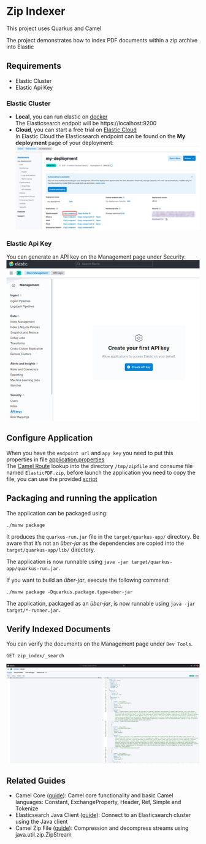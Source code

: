 # Zip Indexer

This project uses Quarkus and Camel

The project demonstrates how to index PDF documents within a zip archive into Elastic

## Requirements
- Elastic Cluster
- Elastic Api Key

### Elastic Cluster
- **Local**, you can run elastic on [docker](https://www.elastic.co/guide/en/elasticsearch/reference/current/docker.html)   
The Elasticsearch endpoit will be https://localhost:9200
- **Cloud**, you can start a free trial on [Elastic Cloud](https://cloud.elastic.co/)    
In Elastic Cloud the Elasticsearch endpoint can be found on the **My deployment** page of your deployment:
![image](doc_image/endpoint.png)

### Elastic Api Key
You can generate an API key on the Management page under Security.   
![image](doc_image/apikey.png)

## Configure Application
When you have the `endpoint url` and `apy key` you need to put this properties in file [application.properties](src/main/resources/application.properties)   
The [Camel Route](src/main/java/it/mauiroma/indexer/Routes.java) lookup into the directory `/tmp/zipfile` and consume file named `ElasticPDF.zip`, before launch the application you need to copy the file, you can use the provided [script](zipfile/setup.sh) 

## Packaging and running the application

The application can be packaged using:
```shell script
./mvnw package
```
It produces the `quarkus-run.jar` file in the `target/quarkus-app/` directory.
Be aware that it’s not an _über-jar_ as the dependencies are copied into the `target/quarkus-app/lib/` directory.

The application is now runnable using `java -jar target/quarkus-app/quarkus-run.jar`.

If you want to build an _über-jar_, execute the following command:
```shell script
./mvnw package -Dquarkus.package.type=uber-jar
```

The application, packaged as an _über-jar_, is now runnable using `java -jar target/*-runner.jar`.

## Verify Indexed Documents
You can verify the documents on the Management page under `Dev Tools`.
```shell script
GET zip_index/_search
```
![image](doc_image/devTool.png)



## Related Guides

- Camel Core ([guide](https://camel.apache.org/camel-quarkus/latest/reference/extensions/core.html)): Camel core functionality and basic Camel languages: Constant, ExchangeProperty, Header, Ref, Simple and Tokenize
- Elasticsearch Java Client ([guide](https://quarkus.io/guides/elasticsearch)): Connect to an Elasticsearch cluster using the Java client
- Camel Zip File ([guide](https://camel.apache.org/camel-quarkus/latest/reference/extensions/zipfile.html)): Compression and decompress streams using java.util.zip.ZipStream
